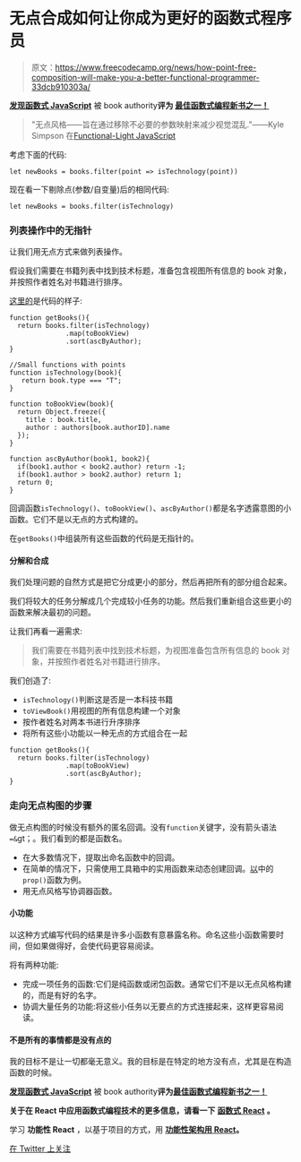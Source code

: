 # 无点合成如何让你成为更好的函数式程序员

> 原文：<https://www.freecodecamp.org/news/how-point-free-composition-will-make-you-a-better-functional-programmer-33dcb910303a/>

[****发现函数式 JavaScript****](https://read.amazon.com/kp/embed?asin=B07PBQJYYG&preview=newtab&linkCode=kpe&ref_=cm_sw_r_kb_dp_cm5KCbE5BDJGE) 被 book authority****评为 [****最佳函数式编程新书之一！****](https://bookauthority.org/books/new-functional-programming-books?t=7p46zt&s=award&book=1095338781)****

> "无点风格——旨在通过移除不必要的参数映射来减少视觉混乱."——Kyle Simpson 在[Functional-Light JavaScript](https://www.amazon.com/Functional-Light-JavaScript-Pragmatic-Balanced-FP-ebook/dp/B0787DBFKH/ref=sr_1_1?ie=UTF8&qid=1519405569&sr=8-1&keywords=kyle+simpson+functional&dpID=41de4aNCSQL&preST=_SX342_QL70_&dpSrc=srch)

考虑下面的代码:

```
let newBooks = books.filter(point => isTechnology(point))
```

现在看一下剔除点(参数/自变量)后的相同代码:

```
let newBooks = books.filter(isTechnology)
```

### 列表操作中的无指针

让我们用无点方式来做列表操作。

假设我们需要在书籍列表中找到技术标题，准备包含视图所有信息的 book 对象，并按照作者姓名对书籍进行排序。

[这里的](https://jsfiddle.net/cristi_salcescu/j2mzyvau/)是代码的样子:

```
function getBooks(){
  return books.filter(isTechnology)
              .map(toBookView)
              .sort(ascByAuthor);
}

//Small functions with points
function isTechnology(book){
   return book.type === "T";
}

function toBookView(book){
  return Object.freeze({
    title : book.title,
    author : authors[book.authorID].name
  });
}

function ascByAuthor(book1, book2){
  if(book1.author < book2.author) return -1;
  if(book1.author > book2.author) return 1;
  return 0;
}
```

回调函数`isTechnology()`、`toBookView()`、`ascByAuthor()`都是名字透露意图的小函数。它们不是以无点的方式构建的。

在`getBooks()`中组装所有这些函数的代码是无指针的。

#### 分解和合成

我们处理问题的自然方式是把它分成更小的部分，然后再把所有的部分组合起来。

我们将较大的任务分解成几个完成较小任务的功能。然后我们重新组合这些更小的函数来解决最初的问题。

让我们再看一遍需求:

> 我们需要在书籍列表中找到技术标题，为视图准备包含所有信息的 book 对象，并按照作者姓名对书籍进行排序。

我们创造了:

*   `isTechnology()`判断这是否是一本科技书籍
*   `toViewBook()`用视图的所有信息构建一个对象
*   按作者姓名对两本书进行升序排序
*   将所有这些小功能以一种无点的方式组合在一起

```
function getBooks(){
  return books.filter(isTechnology)
              .map(toBookView)
              .sort(ascByAuthor);
}
```

### 走向无点构图的步骤

做无点构图的时候没有额外的匿名回调。没有`function`关键字，没有箭头语法`=&`gt；。我们看到的都是函数名。

*   在大多数情况下，提取出命名函数中的回调。
*   在简单的情况下，只需使用工具箱中的实用函数来动态创建回调。[以](#2428)中的`prop()`函数为例。
*   用无点风格写协调器函数。

#### 小功能

以这种方式编写代码的结果是许多小函数有意暴露名称。命名这些小函数需要时间，但如果做得好，会使代码更容易阅读。

将有两种功能:

*   完成一项任务的函数:它们是纯函数或闭包函数。通常它们不是以无点风格构建的，而是有好的名字。
*   协调大量任务的功能:将这些小任务以无要点的方式连接起来，这样更容易阅读。

#### 不是所有的事情都是没有点的

我的目标不是让一切都毫无意义。我的目标是在特定的地方没有点，尤其是在构造函数的时候。

[****发现函数式 JavaScript****](https://read.amazon.com/kp/embed?asin=B07PBQJYYG&preview=newtab&linkCode=kpe&ref_=cm_sw_r_kb_dp_cm5KCbE5BDJGE&source=post_page---------------------------) 被 book authority****评为[****最佳函数式编程新书之一！****](https://bookauthority.org/books/new-functional-programming-books?t=7p46zt&s=award&book=1095338781&source=post_page---------------------------)****

****关于在 React 中应用函数式编程技术的更多信息，请看一下**** [****函数式 React****](https://read.amazon.com/kp/embed?asin=B07S1NLFTS&preview=newtab&linkCode=kpe&ref_=cm_sw_r_kb_dp_Pko5CbA30383Y) ****。****

学习 ****功能性 React**** ，以基于项目的方式，用 [****功能性架构用 React****](https://read.amazon.com/kp/embed?asin=B0846NRJYR&preview=newtab&linkCode=kpe&ref_=cm_sw_r_kb_dp_o.hlEbDD02JB2)****。****

[在 Twitter 上关注](https://twitter.com/cristi_salcescu)